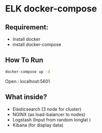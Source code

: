 # ELK docker-compose

## Requirement:
- Install docker
- install docker-compose

## How To Run

```sh
docker-compose up -d
```
Open : localhost:5601

## What inside?
- Elasticsearch (3 node for cluster)
- NGINX (as load-balancer to nodes)
- Logstash (Input from random longlat )
- Kibana (for display data)
